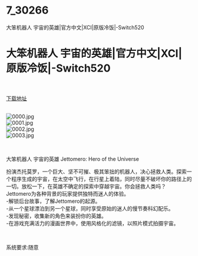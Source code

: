 # 7_30266
大笨机器人 宇宙的英雄|官方中文|XCI|原版冷饭|-Switch520
# 大笨机器人 宇宙的英雄|官方中文|XCI|原版冷饭|-Switch520
 <br/></br>
[下载地址](https://www.switch520.cc/article/30266 "下载地址")
<br/></br>

<p><img title="0000.jpg" src="https://www.switch520.cc/muke_img/2022_04_25_c307376096501.jpg" alt="0000.jpg"><br>
<img title="0001.jpg" src="https://www.switch520.cc/muke_img/2022_04_25_02ac7d6f7129c.jpg" alt="0001.jpg"><br>
<img title="0002.jpg" src="https://www.switch520.cc/muke_img/2022_04_25_1eea44a31dfc1.jpg" alt="0002.jpg"><br>
<img title="0003.jpg" src="https://www.switch520.cc/muke_img/2022_04_25_c6d4441e4abfd.jpg" alt="0003.jpg"></p>
<p>&nbsp;</p>
<p>大笨机器人 宇宙的英雄 Jettomero: Hero of the Universe</p>
<p>扮演杰托莫罗，一个巨大、坚不可摧、极其笨拙的机器人，决心拯救人类。探索一个程序生成的宇宙，在太空中飞行，在行星上着陆，同时尽量不破坏你的路径上的一切。放松一下，在英雄不确定的探索中穿越宇宙。你会拯救人类吗？<br>
Jettomero为各种背景的玩家提供独特而迷人的体验。<br>
-解锁后台故事，了解Jettomero的起源。<br>
-从一个星球漂泊到另一个星球，同时享受原始的迷人的慢节奏科幻配乐。<br>
-发现秘密，收集新的角色来装扮你的英雄。<br>
-在游戏充满活力的漫画世界中，使用风格化的滤镜，以照片模式拍摄宇宙。</p>
<p>&nbsp;</p>
<p>系统要求:随意</p>



